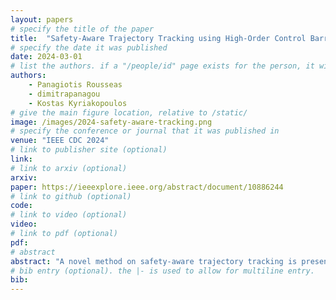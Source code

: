 ```yaml
---
layout: papers
# specify the title of the paper
title:  "Safety-Aware Trajectory Tracking using High-Order Control Barrier Functions"
# specify the date it was published
date: 2024-03-01
# list the authors. if a "/people/id" page exists for the person, it will be linked. If not, the author's name is printed exactly as you typed it.
authors:
    - Panagiotis Rousseas
    - dimitrapanagou
    - Kostas Kyriakopoulos
# give the main figure location, relative to /static/
image: /images/2024-safety-aware-tracking.png
# specify the conference or journal that it was published in
venue: "IEEE CDC 2024"
# link to publisher site (optional)
link: 
# link to arxiv (optional)
arxiv: 
paper: https://ieeexplore.ieee.org/abstract/document/10886244
# link to github (optional)
code:
# link to video (optional)
video:
# link to pdf (optional)
pdf: 
# abstract
abstract: "A novel method on safety-aware trajectory tracking is presented in this work. The proposed scheme employs Control Barrier Functions (CBFs) along with a latent-space representation over the barrier and its derivatives. While such representations have also been employed in the literature, the innovation of the proposed method lies in formulating a novel tracking problem on the latent space, enabling for the shape of linear class−K functions that are included in the safety condition induced by the control barrier function to be chosen constructively. Additionally, the aforementioned safety condition is modified based on the latent-space tracking through the addition of an extra term. This enables maintaining safety guarantees and is demonstrated to provide decreased tracking errors compared to the nominal control barrier function scheme. Numerical simulations validate the efficacy of the proposed scheme, as well as its ability for online implementation."
# bib entry (optional). the |- is used to allow for multiline entry.
bib:
---
```

